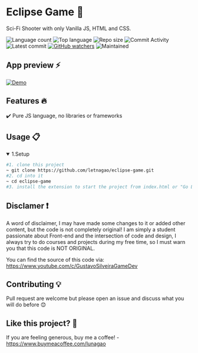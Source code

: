 # Eclipse Game 🎯

Sci-Fi Shooter with only Vanilla JS, HTML and CSS.

![Language count](https://img.shields.io/github/languages/count/letnagao/eclipse-game?color=green)
![Top language](https://img.shields.io/github/languages/top/letnagao/eclipse-game?color=ff69b4)
![Repo size](https://img.shields.io/github/repo-size/letnagao/eclipse-game?color=yellow)
![Commit Activity](https://img.shields.io/github/commit-activity/y/letnagao/eclipse-game?color=blue)
![Latest commit](https://img.shields.io/github/last-commit/letnagao/eclipse-game?color=red)
[![GitHub watchers](https://img.shields.io/github/watchers/letnagao/eclipse-game?logo=GitHub)](https://github.com/letnagao/eclipse-game/watchers)
![Maintained](https://img.shields.io/maintenance/yes/9999)

## App preview ⚡️

[![Demo](screenshots/thumbnail.png)](https://user-images.githubusercontent.com/99754900/184277043-6ce288b3-5d92-4698-ac1c-9f59b3e50a3f.mp4)


## Features 🔥
✔️ Pure JS language, no libraries or frameworks <br />


## Usage 📋
<details open>
<summary>1.Setup</summary>

```bash
#1. clone this project
~ git clone https://github.com/letnagao/eclipse-game.git
#2. cd into it
~ cd eclipse-game
#3. install the extension to start the project from index.html or "Go Live" extension
```

</details>

## Disclamer ❗️
A word of disclaimer, I may have made some changes to it or added other content, but the code is not completely original!
I am simply a student passionate about Front-end and the intersection of code and design, I always try to do courses and projects during my free time, so I must warn you that this code is NOT ORIGINAL.

You can find the source of this code via: https://www.youtube.com/c/GustavoSilveiraGameDev

## Contributing 💡
Pull request are welcome but please open an issue and discuss what you will do before 😊

## Like this project? 💖

If you are feeling generous, buy me a coffee! - https://www.buymeacoffee.com/lunagao
